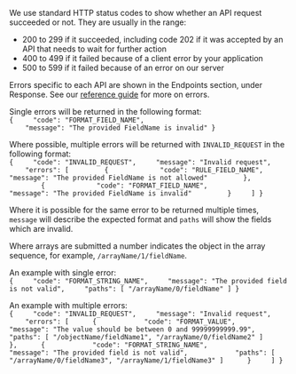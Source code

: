 We use standard HTTP status codes to show whether an API request succeeded or not. They are usually in the range:

- 200 to 299 if it succeeded, including code 202 if it was accepted by an API that needs to wait for further action
- 400 to 499 if it failed because of a client error by your application
- 500 to 599 if it failed because of an error on our server

Errors specific to each API are shown in the Endpoints section, under Response. See
our [reference guide](https://developer.service.hmrc.gov.uk/api-documentation/docs/reference-guide#errors) for more on
errors.

Single errors will be returned in the following format:<br>
`{     "code": "FORMAT_FIELD_NAME",     "message": "The provided FieldName is invalid"
}`

Where possible, multiple errors will be returned with `INVALID_REQUEST` in the following format:<br>
`{     "code": "INVALID_REQUEST",     "message": "Invalid request",     "errors": [
        {             "code": "RULE_FIELD_NAME",             "message": "The provided FieldName is not allowed"
        },         {             "code": "FORMAT_FIELD_NAME",             "message": "The provided FieldName is invalid"
        }     ]
}`

Where it is possible for the same error to be returned multiple times, `message` will describe the expected format
and `paths` will show the fields which are invalid.<br>

Where arrays are submitted a number indicates the object in the array sequence, for example, `/arrayName/1/fieldName`.

An example with single error:<br>
`{     "code": "FORMAT_STRING_NAME",     "message": "The provided field is not valid",     "paths": [ "/arrayName/0/fieldName" ]
}`

An example with multiple errors:<br>
`{     "code": "INVALID_REQUEST",     "message": "Invalid request",     "errors": [
     {            "code": "FORMAT_VALUE",            "message": "The value should be between 0 and 99999999999.99",            "paths": [ "/objectName/fieldName1", "/arrayName/0/fieldName2" ]
     },      {            "code": "FORMAT_STRING_NAME",            "message": "The provided field is not valid",            "paths": [ "/arrayName/0/fieldName3", "/arrayName/1/fieldName3" ]
     }     ]
}`
